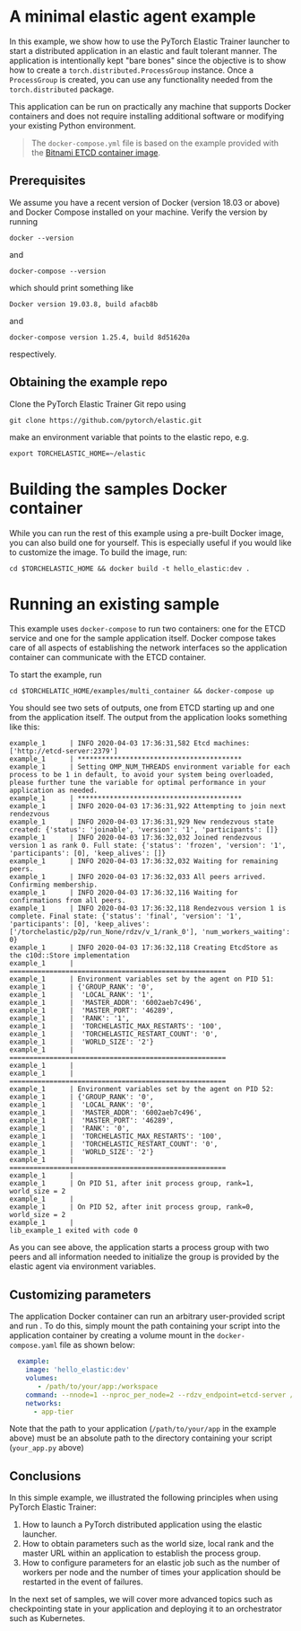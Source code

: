 # A minimal elastic agent example
In this example, we show how to use the PyTorch Elastic Trainer launcher to start a distributed application in an elastic and fault tolerant manner. The application is intentionally kept "bare bones" since the objective is to show how to create a `torch.distributed.ProcessGroup` instance. Once a `ProcessGroup` is created, you can use any functionality needed from the `torch.distributed` package.

This application can be run on practically any machine that supports Docker containers and does not require installing additional software or modifying your existing Python environment.

> The `docker-compose.yml` file is based on the example provided with the [Bitnami ETCD container image](https://hub.docker.com/r/bitnami/etcd/).

## Prerequisites
We assume you have a recent version of Docker (version 18.03 or above) and Docker Compose installed on your machine. Verify the version by running
```
docker --version
```
and
```
docker-compose --version
```
which should print something like
```
Docker version 19.03.8, build afacb8b
```
and
```
docker-compose version 1.25.4, build 8d51620a
```
respectively.
## Obtaining the example repo
Clone the PyTorch Elastic Trainer Git repo using
```
git clone https://github.com/pytorch/elastic.git
```
make an environment variable that points to the elastic repo, e.g.
```
export TORCHELASTIC_HOME=~/elastic
```

# Building the samples Docker container
While you can run the rest of this example using a pre-built Docker image, you can also build one for yourself. This is especially useful if you would like to customize the image. To build the image, run:
```
cd $TORCHELASTIC_HOME && docker build -t hello_elastic:dev .
```

# Running an existing sample
This example uses `docker-compose` to run two containers: one for the ETCD service and one for the sample application itself. Docker compose takes care of all aspects of establishing the network interfaces so the application container can communicate with the ETCD container.

To start the example, run
```
cd $TORCHELATIC_HOME/examples/multi_container && docker-compose up
```
You should see two sets of outputs, one from ETCD starting up and one from the application itself. The output from the application looks something like this:

```
example_1      | INFO 2020-04-03 17:36:31,582 Etcd machines: ['http://etcd-server:2379']
example_1      | *****************************************
example_1      | Setting OMP_NUM_THREADS environment variable for each process to be 1 in default, to avoid your system being overloaded, please further tune the variable for optimal performance in your application as needed.
example_1      | *****************************************
example_1      | INFO 2020-04-03 17:36:31,922 Attempting to join next rendezvous
example_1      | INFO 2020-04-03 17:36:31,929 New rendezvous state created: {'status': 'joinable', 'version': '1', 'participants': []}
example_1      | INFO 2020-04-03 17:36:32,032 Joined rendezvous version 1 as rank 0. Full state: {'status': 'frozen', 'version': '1', 'participants': [0], 'keep_alives': []}
example_1      | INFO 2020-04-03 17:36:32,032 Waiting for remaining peers.
example_1      | INFO 2020-04-03 17:36:32,033 All peers arrived. Confirming membership.
example_1      | INFO 2020-04-03 17:36:32,116 Waiting for confirmations from all peers.
example_1      | INFO 2020-04-03 17:36:32,118 Rendezvous version 1 is complete. Final state: {'status': 'final', 'version': '1', 'participants': [0], 'keep_alives': ['/torchelastic/p2p/run_None/rdzv/v_1/rank_0'], 'num_workers_waiting': 0}
example_1      | INFO 2020-04-03 17:36:32,118 Creating EtcdStore as the c10d::Store implementation
example_1      | ======================================================
example_1      | Environment variables set by the agent on PID 51:
example_1      | {'GROUP_RANK': '0',
example_1      |  'LOCAL_RANK': '1',
example_1      |  'MASTER_ADDR': '6002aeb7c496',
example_1      |  'MASTER_PORT': '46289',
example_1      |  'RANK': '1',
example_1      |  'TORCHELASTIC_MAX_RESTARTS': '100',
example_1      |  'TORCHELASTIC_RESTART_COUNT': '0',
example_1      |  'WORLD_SIZE': '2'}
example_1      | ======================================================
example_1      |
example_1      | ======================================================
example_1      | Environment variables set by the agent on PID 52:
example_1      | {'GROUP_RANK': '0',
example_1      |  'LOCAL_RANK': '0',
example_1      |  'MASTER_ADDR': '6002aeb7c496',
example_1      |  'MASTER_PORT': '46289',
example_1      |  'RANK': '0',
example_1      |  'TORCHELASTIC_MAX_RESTARTS': '100',
example_1      |  'TORCHELASTIC_RESTART_COUNT': '0',
example_1      |  'WORLD_SIZE': '2'}
example_1      | ======================================================
example_1      |
example_1      | On PID 51, after init process group, rank=1, world_size = 2
example_1      |
example_1      | On PID 52, after init process group, rank=0, world_size = 2
example_1      |
lib_example_1 exited with code 0
```
As you can see above, the application starts a process group with two peers and all information needed to initialize the group is provided by the elastic agent via environment variables.

## Customizing parameters
The application Docker container can run an arbitrary user-provided script and run . To do this, simply mount the path containing your script into the application container by creating a volume mount in the `docker-compose.yaml` file as shown below:

```yaml
  example:
    image: 'hello_elastic:dev'
    volumes:
       - /path/to/your/app:/workspace
    command: --nnode=1 --nproc_per_node=2 --rdzv_endpoint=etcd-server /workspace/your_app.py
    networks:
      - app-tier
```
Note that the path to your application (`/path/to/your/app` in the example above) must be an absolute path to the directory containing your script (`your_app.py` above)

## Conclusions
In this simple example, we illustrated the following principles when using PyTorch Elastic Trainer:
1. How to launch a PyTorch distributed application using the elastic launcher.
2. How to obtain parameters such as the world size, local rank and the master URL within an application to establish the process group.
3. How to configure parameters for an elastic job such as the number of workers per node and the number of times your application should be restarted in the event of failures.

In the next set of samples, we will cover more advanced topics such as checkpointing state in your application and deploying it to an orchestrator such as Kubernetes.
